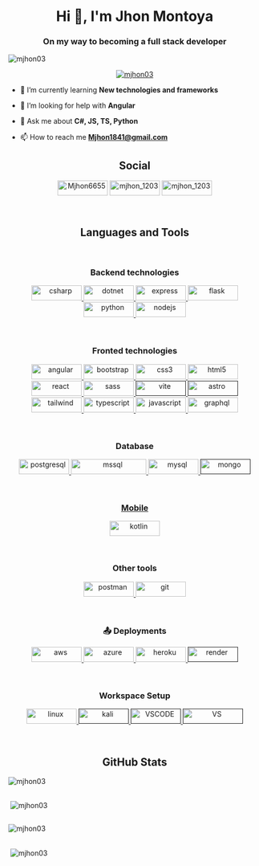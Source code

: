 <h1 align="center">Hi 👋, I'm Jhon Montoya</h1>

<h3 align="center">On my way to becoming a full stack developer</h3>

<p align="left"> <img src="https://komarev.com/ghpvc/?username=mjhon03&label=Profile%20views&color=0e75b6&style=flat" alt="mjhon03" /> </p>

<p align="center"> <a href="https://github.com/ryo-ma/github-profile-trophy"><img src="https://github-profile-trophy.vercel.app/?username=mjhon03&theme=tokyonight" alt="mjhon03" /></a> </p>

- 🌱 I’m currently learning **New technologies and frameworks**

- 🤝 I’m looking for help with **Angular**

- 💬 Ask me about **C#, JS, TS, Python**

- 📫 How to reach me **Mjhon1841@gmail.com**

<h2 align="center">Social</h2>
<p align="center">
<a href="https://discord.gg/Mjhon6655" target="blank"><img align="center" src="https://img.shields.io/badge/Discord-5865F2?style=for-the-badge&logo=discord&logoColor=white" alt="Mjhon6655" height="30" width="100" /></a>
<a href="https://www.instagram.com/mjhon_1203/" target="blank"><img align="center" src="https://img.shields.io/badge/Instagram-E4405F?style=for-the-badge&logo=instagram&logoColor=white" alt="mjhon_1203" height="30" width="100" /></a>
<a href="https://www.linkedin.com/in/jhon-montoya-46a888206" target="blank"><img align="center" src="https://img.shields.io/badge/LinkedIn-0077B5?style=for-the-badge&logo=linkedin&logoColor=white" alt="mjhon_1203" height="30" width="100" /></a>
</p>

</br>
<h2 align="center">Languages and Tools</h2>
</br>

<h3 align="center">Backend technologies</h3>
<p align="center">
<a href="https://www.w3schools.com/cs/" target="_blank" rel="noreferrer"> <img src="https://img.shields.io/badge/C%23-239120?style=for-the-badge&logo=c-sharp&logoColor=white" alt="csharp" width="100" height="30"/> </a> 
<a href="https://dotnet.microsoft.com/" target="_blank" rel="noreferrer"> <img src="https://img.shields.io/badge/.NET-512BD4?style=for-the-badge&logo=dotnet&logoColor=white" alt="dotnet" width="100" height="30"/> </a> 
<a href="https://expressjs.com" target="_blank" rel="noreferrer"> <img src="https://img.shields.io/badge/Express.js-000000?style=for-the-badge&logo=express&logoColor=white" alt="express" width="100" height="30"/> </a> 
<a href="https://flask.palletsprojects.com/" target="_blank" rel="noreferrer"> <img src="https://img.shields.io/badge/Flask-000000?style=for-the-badge&logo=flask&logoColor=white" alt="flask" width="100" height="30"/> </a> 
<a href="https://www.python.org" target="_blank" rel="noreferrer"> <img src="https://img.shields.io/badge/Python-FFD43B?style=for-the-badge&logo=python&logoColor=blue" alt="python" width="100" height="30"/> </a>
</a> <a href="https://nodejs.org" target="_blank" rel="noreferrer"> <img src="https://img.shields.io/badge/Node.js-339933?style=for-the-badge&logo=nodedotjs&logoColor=white" alt="nodejs" width="100" height="30"/> </a> 
</p>
</br>
<h3 align="center">Fronted technologies</h3>
<p align="center">
<a href="https://angular.io" target="_blank" rel="noreferrer"> <img src="https://img.shields.io/badge/Angular-DD0031?style=for-the-badge&logo=angular&logoColor=white" alt="angular" width="100" height="30"/> </a> 
<a href="https://getbootstrap.com" target="_blank" rel="noreferrer"> <img src="https://img.shields.io/badge/Bootstrap-563D7C?style=for-the-badge&logo=bootstrap&logoColor=white" alt="bootstrap" width="100" height="30"/> </a> 
<a href="https://www.w3schools.com/css/" target="_blank" rel="noreferrer"> <img src="https://img.shields.io/badge/CSS3-1572B6?style=for-the-badge&logo=css3&logoColor=white" alt="css3" width="100" height="30"/> </a> 
<a href="https://www.w3.org/html/" target="_blank" rel="noreferrer"> <img src="https://img.shields.io/badge/HTML5-E34F26?style=for-the-badge&logo=html5&logoColor=white" alt="html5" width="100" height="30"/> 
<a href="https://reactjs.org/" target="_blank" rel="noreferrer"> <img src="https://img.shields.io/badge/React-20232A?style=for-the-badge&logo=react&logoColor=61DAFB" alt="react" width="100" height="30"/> </a> 
<a href="https://sass-lang.com" target="_blank" rel="noreferrer"> <img src="https://img.shields.io/badge/Sass-CC6699?style=for-the-badge&logo=sass&logoColor=white" alt="sass" width="100" height="30"/> </a>
 <a href="" target="_blank" rel="noreferrer"> <img src="https://img.shields.io/badge/Vite-B73BFE?style=for-the-badge&logo=vite&logoColor=FFD62E" alt="vite" width="100" height="30"/> </a>
 <a href="" target="_blank" rel="noreferrer"> <img src="https://img.shields.io/badge/Astro-0C1222?style=for-the-badge&logo=astro&logoColor=FDFDFE" alt="astro" width="100" height="30"/> </a>
<a href="https://tailwindcss.com/" target="_blank" rel="noreferrer"> <img src="https://img.shields.io/badge/Tailwind_CSS-38B2AC?style=for-the-badge&logo=tailwind-css&logoColor=white" alt="tailwind" width="100" height="30"/> </a> 
<a href="https://www.typescriptlang.org/" target="_blank" rel="noreferrer"> <img src="https://img.shields.io/badge/TypeScript-007ACC?style=for-the-badge&logo=typescript&logoColor=white" alt="typescript" width="100" height="30"/> </a></a> 
<a href="https://developer.mozilla.org/en-US/docs/Web/JavaScript" target="_blank" rel="noreferrer"> <img src="https://img.shields.io/badge/JavaScript-323330?style=for-the-badge&logo=javascript&logoColor=F7DF1E" alt="javascript" width="100" height="30"/> </a> 
<a href="https://graphql.org" target="_blank" rel="noreferrer"> <img src="https://img.shields.io/badge/GraphQl-E10098?style=for-the-badge&logo=graphql&logoColor=white" alt="graphql" width="100" height="30"/> </a> 
</p>
</br>
<h3 align="center">Database</h3>
<p align="center">
<a href="https://www.postgresql.org" target="_blank" rel="noreferrer"> <img src="https://img.shields.io/badge/PostgreSQL-316192?style=for-the-badge&logo=postgresql&logoColor=white" alt="postgresql" width="100" height="30"/> </a> 
 <a href="https://www.microsoft.com/en-us/sql-server" target="_blank" rel="noreferrer"> <img src="https://img.shields.io/badge/Microsoft_SQL_Server-CC2927?style=for-the-badge&logo=microsoft-sql-server&logoColor=white" alt="mssql" width="150" height="30"/> </a> 
<a href="https://www.mysql.com/" target="_blank" rel="noreferrer"> <img src="https://img.shields.io/badge/MySQL-005C84?style=for-the-badge&logo=mysql&logoColor=white" alt="mysql" width="100" height="30"/> 
 <a href="" target="_blank" rel="noreferrer"> <img src="https://img.shields.io/badge/MongoDB-4EA94B?style=for-the-badge&logo=mongodb&logoColor=white" alt="mongo" width="100" height="30"/> 
</p>
</br>
<h3 align="center">Mobile</h3>
<p align="center">
<a href="https://kotlinlang.org" target="_blank" rel="noreferrer"> <img src="https://img.shields.io/badge/Kotlin-0095D5?&style=for-the-badge&logo=kotlin&logoColor=white" alt="kotlin" width="100" height="30"/> </a> 
</p>
</br>
<h3 align="center">Other tools</h3>
<p align="center">
<a href="https://postman.com" target="_blank" rel="noreferrer"> <img src="https://img.shields.io/badge/Postman-FF6C37?style=for-the-badge&logo=Postman&logoColor=white" alt="postman" width="100" height="30"/> </a> 
<a href="https://git-scm.com/" target="_blank" rel="noreferrer"> <img src="https://img.shields.io/badge/GitHub-100000?style=for-the-badge&logo=github&logoColor=white" alt="git" width="100" height="30"/> </a> 
</p>
</br>
<h3 align="center">📤 Deployments</h3>
<p align="center">
<a href="https://aws.amazon.com" target="_blank" rel="noreferrer"> <img src="https://img.shields.io/badge/Amazon_AWS-FF9900?style=for-the-badge&logo=amazonaws&logoColor=white" alt="aws" width="100" height="30"/> </a> 
<a href="https://azure.microsoft.com/en-in/" target="_blank" rel="noreferrer"> <img src="https://img.shields.io/badge/Azure_DevOps-0078D7?style=for-the-badge&logo=azure-devops&logoColor=white" alt="azure" width="100" height="30"/> </a>
<a href="https://heroku.com" target="_blank" rel="noreferrer"> <img src="https://img.shields.io/badge/Heroku-430098?style=for-the-badge&logo=heroku&logoColor=white" alt="heroku" width="100" height="30"/> </a> 
<a href="" target="_blank" rel="noreferrer"> <img src="https://img.shields.io/badge/Render-46E3B7?style=for-the-badge&logo=render&logoColor=white" alt="render" width="100" height="30"/> </a> 
</p>
</br>
<h3 align="center">Workspace Setup</h3>
<p align="center">
<a href="https://www.linux.org/" target="_blank" rel="noreferrer"> <img src="https://img.shields.io/badge/Linux-FCC624?style=for-the-badge&logo=linux&logoColor=black " alt="linux" width="100" height="30"/> </a> 
 <a href="" target="_blank" rel="noreferrer"> <img src="https://img.shields.io/badge/Kali_Linux-557C94?style=for-the-badge&logo=kali-linux&logoColor=white" alt="kali" width="100" height="30"/> </a>
 <a href="" target="_blank" rel="noreferrer"> <img src="https://img.shields.io/badge/VSCode-0078D4?style=for-the-badge&logo=visual%20studio%20code&logoColor=white" alt="VSCODE" width="100" height="30"/> </a>
 <a href="" target="_blank" rel="noreferrer"> <img src="https://img.shields.io/badge/Visual_Studio-5C2D91?style=for-the-badge&logo=visual%20studio&logoColor=white" alt="VS" width="120" height="30"/> </a>
</p>
</br>
<h2 align="center">GitHub Stats</h2>
<p><img align="center" src="https://github-readme-stats.vercel.app/api/top-langs?username=mjhon03&theme=tokyonight&show_icons=true&locale=en&layout=compact" alt="mjhon03" /></p>
<h2></h2>
<p>&nbsp;<img align="center" src="https://github-readme-stats.vercel.app/api?username=mjhon03&theme=tokyonight&show_icons=true&locale=en" alt="mjhon03" /></p>
<h2></h2>
<p><img align="center" src="https://github-readme-streak-stats.herokuapp.com/?user=mjhon03&theme=tokyonight" alt="mjhon03" /></p>
<h2></h2>
<p>&nbsp;<img align="center" src="https://github-profile-summary-cards.vercel.app/api/cards/profile-details?username=mjhon03&theme=tokyonight" alt="mjhon03" /></p>

